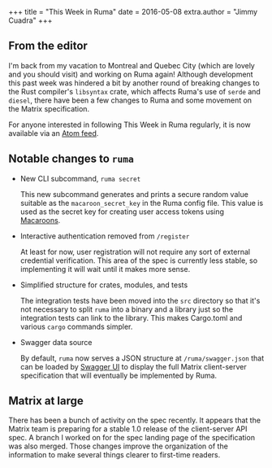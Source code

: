 +++
title = "This Week in Ruma"
date = 2016-05-08
extra.author = "Jimmy Cuadra"
+++

## From the editor

I'm back from my vacation to Montreal and Quebec City (which are lovely and you should visit) and working on Ruma again!
Although development this past week was hindered a bit by another round of breaking changes to the Rust compiler's `libsyntax` crate, which affects Ruma's use of `serde` and `diesel`, there have been a few changes to Ruma and some movement on the Matrix specification.

For anyone interested in following This Week in Ruma regularly, it is now available via an [Atom feed](/news/feed.atom).

## Notable changes to `ruma`

* New CLI subcommand, `ruma secret`

  This new subcommand generates and prints a secure random value suitable as the `macaroon_secret_key` in the Ruma config file.
  This value is used as the secret key for creating user access tokens using [Macaroons](https://github.com/cryptosphere/rust-macaroons).

* Interactive authentication removed from `/register`

  At least for now, user registration will not require any sort of external credential verification.
  This area of the spec is currently less stable, so implementing it will wait until it makes more sense.

* Simplified structure for crates, modules, and tests

  The integration tests have been moved into the `src` directory so that it's not necessary to split `ruma` into a binary and a library just so the integration tests can link to the library.
  This makes Cargo.toml and various `cargo` commands simpler.

* Swagger data source

  By default, `ruma` now serves a JSON structure at `/ruma/swagger.json` that can be loaded by [Swagger UI](https://github.com/swagger-api/swagger-ui) to display the full Matrix client-server specification that will eventually be implemented by Ruma.

## Matrix at large

There has been a bunch of activity on the spec recently.
It appears that the Matrix team is preparing for a stable 1.0 release of the client-server API spec.
A branch I worked on for the spec landing page of the specification was also merged.
Those changes improve the organization of the information to make several things clearer to first-time readers.
